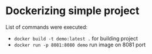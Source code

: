 # Dockerizing simple project

List of commands were executed:
- `docker build -t demo:latest .` for building project
- `docker run -p 8081:8080 demo` run image on 8081 port





